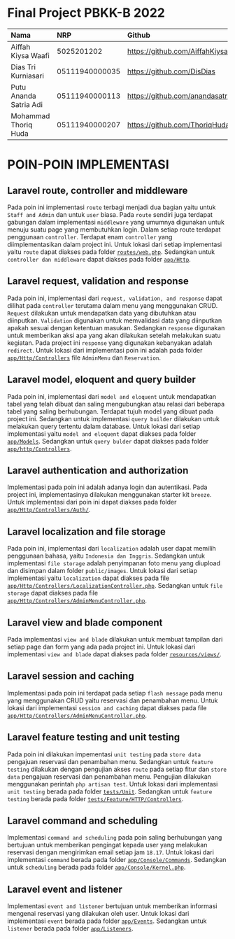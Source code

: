 # Final Project PBKK-B 2022

| Nama | NRP | Github |
| :--------- | :--------- | :--------- |
| Aiffah Kiysa Waafi | 5025201202 | https://github.com/AiffahKiysa |
| Dias Tri Kurniasari | 05111940000035 | https://github.com/DisDias |
| Putu Ananda Satria Adi | 05111940000113 | https://github.com/anandasatriaadi |
| Mohammad Thoriq Huda | 05111940000207 | https://github.com/ThoriqHuda |

# POIN-POIN IMPLEMENTASI

## Laravel route, controller and middleware
Pada poin ini implementasi `route` terbagi menjadi dua bagian yaitu untuk `Staff and Admin` dan untuk `user` biasa. Pada `route` sendiri juga terdapat gabungan dalam implementasi `middleware` yang umumnya digunakan untuk menuju suatu page yang membutuhkan login. Dalam setiap route terdapat penggunaan `controller`. Terdapat enam `controller` yang diimplementasikan dalam project ini. Untuk lokasi dari setiap implementasi yaitu `route` dapat diakses pada folder [`routes/web.php`](https://github.com/anandasatriaadi/FP-PBKK/blob/main/routes/web.php). Sedangkan untuk `controller dan middleware` dapat diakses pada folder [`app/Http`](https://github.com/anandasatriaadi/FP-PBKK/tree/main/app/Http).

## Laravel request, validation and response
Pada poin ini, implementasi dari `request, validation, and response` dapat dilihat pada `controller` terutama dalam menu yang menggunakan CRUD. `Request` dilakukan untuk mendapatkan data yang dibutuhkan atau diinputkan. `Validation` digunakan untuk memvalidasi data yang diinputkan apakah sesuai dengan ketentuan masukan. Sedangkan `response` digunakan untuk memberikan aksi apa yang akan dilakukan setelah melakukan suatu kegiatan. Pada project ini `response` yang digunakan kebanyakan adalah `redirect`. Untuk lokasi dari implementasi poin ini adalah pada folder [`app/Http/Controllers`](https://github.com/anandasatriaadi/FP-PBKK/tree/main/app/Http/Controllers) file `AdminMenu` dan `Reservation`.

## Laravel model, eloquent and query builder
Pada poin ini, implementasi dari `model and eloquent` untuk mendapatkan tabel yang telah dibuat dan saling mengubungkan atau relasi dari beberapa tabel yang saling berhubungan. Terdapat tujuh model yang dibuat pada project ini. Sedangkan untuk implementasi `query builder` dilakukan untuk melakukan query tertentu dalam database. Untuk lokasi dari setiap implementasi yaitu `model and eloquent` dapat diakses pada folder [`app/Models`](https://github.com/anandasatriaadi/FP-PBKK/tree/main/app/Models). Sedangkan untuk `query bulder` dapat diakses pada folder [`app/http/Controllers`](https://github.com/anandasatriaadi/FP-PBKK/tree/main/app/Http/Controllers).

## Laravel authentication and authorization
Implementasi pada poin ini adalah adanya login dan autentikasi. Pada project ini, implementasinya dilakukan menggunakan starter kit `breeze`. Untuk implementasi dari poin ini dapat diakses pada folder [`app/Http/Controllers/Auth/`](https://github.com/anandasatriaadi/FP-PBKK/tree/main/app/Http/Controllers/Auth).

## Laravel localization and file storage
Pada poin ini, implementasi dari `localization` adalah user dapat memilih penggunaan bahasa, yaitu `Indonesia dan Inggris`. Sedangkan untuk implementasi `file storage` adalah penyimpanan foto menu yang diupload dan disimpan dalam folder `public/images`. Untuk lokasi dari setiap implementasi yaitu `localization` dapat diakses pada file [`app/Http/Controllers/LocalizationController.php`](https://github.com/anandasatriaadi/FP-PBKK/blob/main/app/Http/Controllers/LocalizationController.php). Sedangkan untuk `file storage` dapat diakses pada file [`app/Http/Controllers/AdminMenuController.php`](https://github.com/anandasatriaadi/FP-PBKK/blob/main/app/Http/Controllers/AdminMenuController.php).

## Laravel view and blade component
Pada implementasi `view and blade` dilakukan untuk membuat tampilan dari setiap page dan form yang ada pada project ini. Untuk lokasi dari implementasi `view and blade` dapat diakses pada folder [`resources/views/`](https://github.com/anandasatriaadi/FP-PBKK/tree/main/resources/views).

## Laravel session and caching
Implementasi pada poin ini terdapat pada setiap `flash message` pada menu yang menggunakan CRUD yaitu reservasi dan penambahan menu. Untuk lokasi dari implementasi `session and caching` dapat diakses pada file [`app/Http/Controllers/AdminMenuController.php`](https://github.com/anandasatriaadi/FP-PBKK/blob/main/app/Http/Controllers/AdminMenuController.php).

## Laravel feature testing and unit testing
Pada poin ini dilakukan impementasi `unit testing` pada `store data` pengajuan reservasi dan penambahan menu. Sedangkan untuk `feature testing` dilakukan dengan pengujian akses `route` pada setiap fitur dan `store data` pengajuan reservasi dan penambahan menu. Pengujian dilakukan menggunakan perintah `php artisan test`. Untuk lokasi dari implementasi `unit testing` berada pada folder [`tests/Unit`](https://github.com/anandasatriaadi/FP-PBKK/tree/main/tests/Unit). Sedangkan untuk `feature testing` berada pada folder [`tests/Feature/HTTP/Controllers`](https://github.com/anandasatriaadi/FP-PBKK/tree/main/tests/Feature/Http/Controllers).

## Laravel command and scheduling
Implementasi `command and scheduling` pada poin saling berhubungan yang bertujuan untuk memberikan pengingat kepada user yang melakukan reservasi dengan mengirimkan email setiap jam `18.17`. Untuk lokasi dari implementasi `command` berada pada folder [`app/Console/Commands`](https://github.com/anandasatriaadi/FP-PBKK/tree/main/app/Console/Commands). Sedangkan untuk `scheduling` berada pada folder [`app/Console/Kernel.php`](https://github.com/anandasatriaadi/FP-PBKK/blob/main/app/Console/Kernel.php).

## Laravel event and listener
Implementasi `event and listener` bertujuan untuk memberikan informasi mengenai reservasi yang dilakukan oleh user. Untuk lokasi dari implementasi `event` berada pada folder [`app/Events`](https://github.com/anandasatriaadi/FP-PBKK/tree/main/app/Events). Sedangkan untuk `listener` berada pada folder [`app/Listeners`](https://github.com/anandasatriaadi/FP-PBKK/tree/main/app/Listeners).
